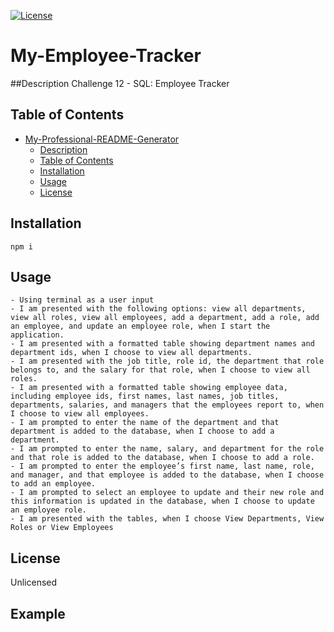 
[![License](https://img.shields.io/badge/License-Unlicensed-ff69b4.svg)](https://opensource.org/licenses/Unlicensed)


# My-Employee-Tracker

##Description
Challenge 12 - SQL: Employee Tracker


## Table of Contents 
- [My-Professional-README-Generator](#my-professional-readme-generator)
  - [Description](#description)
  - [Table of Contents](#table-of-contents)
  - [Installation](#installation)
  - [Usage](#usage)
  - [License](#license)




## Installation
```
npm i

```

## Usage
```
- Using terminal as a user input
- I am presented with the following options: view all departments, view all roles, view all employees, add a department, add a role, add an employee, and update an employee role, when I start the application.
- I am presented with a formatted table showing department names and department ids, when I choose to view all departments.
- I am presented with the job title, role id, the department that role belongs to, and the salary for that role, when I choose to view all roles.
- I am presented with a formatted table showing employee data, including employee ids, first names, last names, job titles, departments, salaries, and managers that the employees report to, when I choose to view all employees.
- I am prompted to enter the name of the department and that department is added to the database, when I choose to add a department.
- I am prompted to enter the name, salary, and department for the role and that role is added to the database, when I choose to add a role.
- I am prompted to enter the employee’s first name, last name, role, and manager, and that employee is added to the database, when I choose to add an employee.
- I am prompted to select an employee to update and their new role and this information is updated in the database, when I choose to update an employee role.
- I am presented with the tables, when I choose View Departments, View Roles or View Employees

```


## License
Unlicensed

## Example
